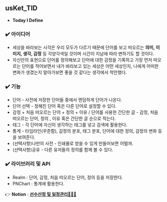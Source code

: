 ## usKet_TID

- **Today I Define**

### ✔️ 아이디어

- 세상을 바라보는 시각은 우리 모두가 다르기 때문에 단어를 보고 떠오르는 **의미, 이미지, 생각, 감정** 등 각양각색일 것이며 시간이 지남에 따라 변하기도 할 것이다.
- 자신만의 표현으로 단어를 정의해보고 단어에 대한 감정을 기록하고 가장 먼저 떠오르는 단어를 적어보면서 내가 바라보고 있는 세상은 어떤 세상인지, 나에게 어떠한 변화가 생겼는지  알아가보면 좋을 것 같다는 생각에서 착안했다.

### ✔️ 기능

- 단어 - 사전에 저장한 단어들 중에서 랜덤하게 단어가 나온다.
- 단어 선택 - 정해진 단어 혹은 다른 단어로 설정할 수 있다.
- 감정 + 처음 떠오르는 단어 + 정의 + 이유 / 단어를 사용한 간단한 글 -  감정, 처음 떠오르는 단어, 정의 , 이유 혹은 간단한 글 순으로 적는다.
- 태그 - 각 단어에 자신이 생각하는 태그를 넣고 검색에 활용한다.
- 통계 - 타임라인(꾸준함), 감정의 분포, 태그 분포, 단어에 대한 정의, 감정의 변화 등을 보여준다.
- (선택사항)나만의 사전 - 인쇄물로 받을 수 있게 만들어보면 어떨까.
- (선택사항)공유 - 다른 유저들의 정의를 함께 볼 수 있다.

### ✔️ 라이브러리 및 API

- Realm : 단어, 감정, 처음 떠오르는 단어, 정의 등을 저장한다.
- PNChart : 통계에 활용한다.
 


👉 **Notion** : **[선수산정 및 일정관리🧑🏻‍💻](https://jasper-atom-7c6.notion.site/a815c7d1282143f1bdcca2bd7eda7c16)**
